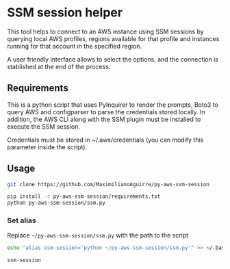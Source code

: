 # SSM session helper

This tool helps to connect to an AWS instance using SSM sessions by querying local AWS profiles, regions available for that profile and instances running for that account in the specified region. 

A user friendly interface allows to select the options, and the connection is stablished at the end of the process.

## Requirements

This is a python script that uses PyInquirer to render the prompts, Boto3 to query AWS and configparser to parse the credentials stored locally. In addition, the AWS CLI along with the SSM plugin must be installed to execute the SSM session.

Credentials must be stored in ~/.aws/credentials (you can modify this parameter inside the script).

## Usage

```bash
git clone https://github.com/MaximilianoAguirre/py-aws-ssm-session

pip install -r py-aws-ssm-session/requirements.txt
python py-aws-ssm-session/ssm.py
```

### Set alias

Replace `~/py-aws-ssm-session/ssm.py` with the path to the script

```bash
echo "alias ssm-session='python ~/py-aws-ssm-session/ssm.py'" >> ~/.bashrc

ssm-session
```
